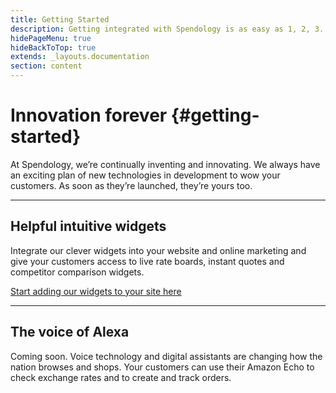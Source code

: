 ```yaml
---
title: Getting Started
description: Getting integrated with Spendology is as easy as 1, 2, 3.
hidePageMenu: true
hideBackToTop: true
extends: _layouts.documentation
section: content
---
```


# Innovation forever {#getting-started}

At Spendology, we’re continually inventing and innovating. We always have an exciting plan of new technologies in development to wow your customers. As soon as they’re launched, they’re yours too.

<hr class="divider" />

## Helpful intuitive widgets

Integrate our clever widgets into your website and online marketing and give your customers access to live rate boards, instant quotes and competitor comparison widgets.

[Start adding our widgets to your site here](/docs/installing-our-widgets)

---

## The voice of Alexa

Coming soon. Voice technology and digital assistants are changing how the nation browses and shops. Your customers can use their Amazon Echo to check exchange rates and to create and track orders.

